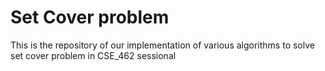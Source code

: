 # Set Cover problem
This is the repository of our implementation of various algorithms to solve set cover problem in CSE_462 sessional
